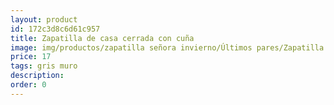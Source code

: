 ```yaml
---
layout: product
id: 172c3d8c6d61c957
title: Zapatilla de casa cerrada con cuña
image: img/productos/zapatilla señora invierno/Últimos pares/Zapatilla de casa cerrada con cuña=17=gris muro.webp
price: 17
tags: gris muro
description: 
order: 0
---
```

